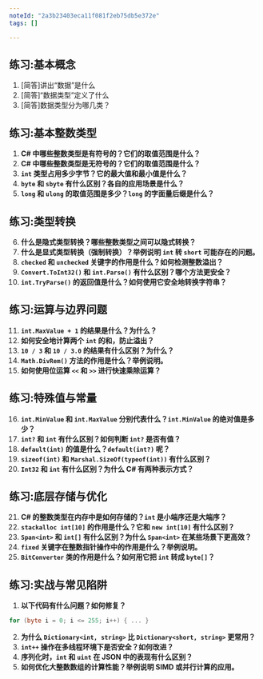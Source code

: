 ```yaml
---
noteId: "2a3b23403eca11f081f2eb75db5e372e"
tags: []

---
```


## 练习:基本概念

1. [简答]讲出“数据”是什么
2. [简答]“数据类型”定义了什么
3. [简答]数据类型分为哪几类？

## 练习:基本整数类型

1. **C# 中哪些整数类型是有符号的？它们的取值范围是什么？**  
2. **C# 中哪些整数类型是无符号的？它们的取值范围是什么？**  
3. **`int` 类型占用多少字节？它的最大值和最小值是什么？**  
4. **`byte` 和 `sbyte` 有什么区别？各自的应用场景是什么？**  
5. **`long` 和 `ulong` 的取值范围是多少？`long` 的字面量后缀是什么？**  

## 练习:类型转换

6. **什么是隐式类型转换？哪些整数类型之间可以隐式转换？**  
7. **什么是显式类型转换（强制转换）？举例说明 `int` 转 `short` 可能存在的问题。**  
8. **`checked` 和 `unchecked` 关键字的作用是什么？如何检测整数溢出？**  
9. **`Convert.ToInt32()` 和 `int.Parse()` 有什么区别？哪个方法更安全？**  
10. **`int.TryParse()` 的返回值是什么？如何使用它安全地转换字符串？**  

## 练习:运算与边界问题

11. **`int.MaxValue + 1` 的结果是什么？为什么？**  
12. **如何安全地计算两个 `int` 的和，防止溢出？**  
13. **`10 / 3` 和 `10 / 3.0` 的结果有什么区别？为什么？**  
14. **`Math.DivRem()` 方法的作用是什么？举例说明。**  
15. **如何使用位运算 `<<` 和 `>>` 进行快速乘除运算？**  

## 练习:特殊值与常量

16. **`int.MinValue` 和 `int.MaxValue` 分别代表什么？`int.MinValue` 的绝对值是多少？**  
17. **`int?` 和 `int` 有什么区别？如何判断 `int?` 是否有值？**  
18. **`default(int)` 的值是什么？`default(int?)` 呢？**  
19. **`sizeof(int)` 和 `Marshal.SizeOf(typeof(int))` 有什么区别？**  
20. **`Int32` 和 `int` 有什么区别？为什么 C# 有两种表示方式？**  

## 练习:底层存储与优化

21. **C# 的整数类型在内存中是如何存储的？`int` 是小端序还是大端序？**  
22. **`stackalloc int[10]` 的作用是什么？它和 `new int[10]` 有什么区别？**  
23. **`Span<int>` 和 `int[]` 有什么区别？为什么 `Span<int>` 在某些场景下更高效？**  
24. **`fixed` 关键字在整数指针操作中的作用是什么？举例说明。**  
25. **`BitConverter` 类的作用是什么？如何用它把 `int` 转成 `byte[]`？**  

## 练习:实战与常见陷阱

1. **以下代码有什么问题？如何修复？**  
```csharp
for (byte i = 0; i <= 255; i++) { ... }
```
2. **为什么 `Dictionary<int, string>` 比 `Dictionary<short, string>` 更常用？**  
3. **`int++` 操作在多线程环境下是否安全？如何改进？**  
4.  **序列化时，`int` 和 `uint` 在 JSON 中的表现有什么区别？**  
5.  **如何优化大整数数组的计算性能？举例说明 SIMD 或并行计算的应用。**  